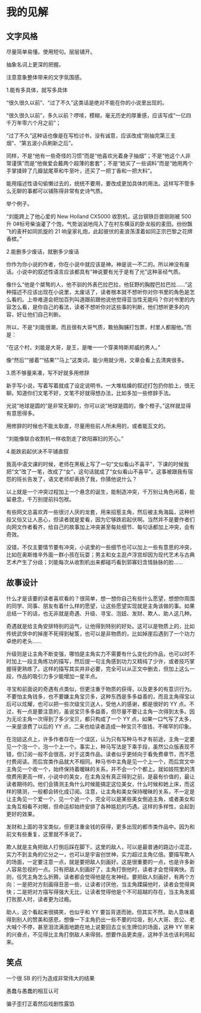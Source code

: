 # 我的见解

## 文字风格

尽量简单易懂。使用短句。层层铺开。

抽象名词上更深的把握。

注意意象整体带来的文字氛围感。

1.能有多具体，就写多具体

“很久很久以前”、“过了不久”这类话是绝对不能在你的小说里出现的。

“很久很久以前”，多久以前？啰嗦，模糊，毫无历史的厚重感，应该写成“一亿四千万年零六个月之前”；

“过了不久”这种话也像是在写检讨书，没有诚意，应该改成“刚抽完第三支烟”、“第五波小兵刷新之后”。

同样，不是“他有一些奇怪的习惯”而是“他喜欢光着身子抽烟”；不是“他这个人非常谨慎”而是“他做爱会戴两个超薄的套套”；不是“她买了一些调料”而是“她用两个手掌揉碎了几瓣鼠尾草和牛至叶，还买了一把丁香和一把大料”。

能用描述性语句偷懒过去的，统统不要用，要改成更加具体的用法。这样写不管多么无聊的事都可以铺陈得非常有史诗气质。

举个例子。

“刘能跨上了他心爱的 New Holland CX5000 收割机，这台钢铁巨兽刚刚被 500 升 0#标号柴油灌了个饱，气势汹汹地闯入了在村东横亘的卧龙般的麦田。纷纷飘飞的麦杆如同凯旋的 21 响皇家礼炮，此起彼伏的麦浪荡漾着如同正宗巴黎之花牌香槟。”

2.能删多少废话，就删多少废话

你作为你小说的作者，你在小说中就应该是神。神是说一不二的。所以神没有废话。小说中的叙述性语言应该都具有“神说要有光于是有了光”这种圣经气质。

像什么“他是个桀骜的人，他不驯的外表巴拉巴拉，他狂野的胸膛巴拉巴拉……”这种描述不应该出现在小说里，太废话了，读者根本就不想听你对你书里的角色是怎么看的。上帝难道会把加百列叫道跟前跟他说他觉得亚当性无能吗？你对书里的内容怎么看，是你自己的看法，读者不想听你对这些事的判断，他们想听更多的内容，好让他们自己判断。

所以，不是“刘能很潮，而且很有大哥气质，敢拍胸脯打包票，村里人都服他。”而是：

“在这个村，刘能是大哥，是王，是唯一一个穿美特斯邦威的男人。”

像“然后”“接着”“结果”“马上”这类词，能少用就少用，文章会看上去清爽很多。

3.质不够量来凑，写不好就多用修辞

新手写小说，写着写着就成了设定说明书，一大堆枯燥的叙述打包扔你脸上，很无聊。知道你们文笔不好，文笔不好就得想办法，比如多加一些修辞手法。

光说“地球是圆的”是非常无聊的，你可以说“地球是圆的，像个橙子。”这样就显得有意思得多。

用修辞的时候也不能太耿直，尽量用些前人所未用的，或者能互文的。

“刘能像联合收割机一样收割走了欧阳寡妇的芳心。”

4.能跌宕起伏决不平铺直叙

我高中语文课的时候，老师在黑板上写了一句“文似看山不喜平”，下课的时候我把“文”改了一笔，改成了“女”，这句话就成了“女似看山不喜平”。这事被跟我有宿怨的班长告发了，语文老师却表扬了我，你猜他说什么？

以上就是一个冲突过程加上一个悬念的诞生，能制造冲突，千万别让角色闲着，能留悬念，千万别提前抖包袱。

有些网文总喜欢弄一些很讨人厌的龙套，用来招惹主角，然后被主角海扁，这种桥段又俗又让人恶心，但读者就是爱看，因为它够跌宕起伏啊。当然并不是要作者们向网文作者看齐，给自己的故事加上冲突甚至每处细节、每句话都加上冲突，会有奇效。

没错，不仅主要情节要有冲突，小说里的一些细节也可以加上一些有意思的冲突，比如在奥斯维辛外面一群小孩在玩耍；男主和女主逛卢浮宫却因为现代艺术与古典艺术产生了分歧；刘能每次从收割机出来都碰巧看到郭寡妇含情脉脉的脸……

## 故事设计

什么才是该要的读者喜欢看的？很简单，想一想你自己有些什么愿望，想想你周围的同学、同事、朋友有着什么样的愿望，让这些愿望实现就是主角该做的事。如果总结一下的话，也无非就是奇遇、升级、寻宝、泡妞、发财、欺人、助人这几种。

奇遇就是给主角安排特别的运气，让他得到特别的好处。这可以是物质上的，比如传统武侠中的掉崖不死得到秘笈，也可以是非物质的，比如掉崖后遇到了一个功力卓绝的老头……

升级则是让主角不断变强，哪怕是主角实力不需要有什么变化的作品，也可以时不时加上一段主角练功的描写，然后提一句主角感到功力又精纯了少许，或者技巧掌握得更熟练了。这样的描写其实并非必要，完全可以从正文中删去，但加上这么一段，作品的吸引力多少能增加一星半点。

寻宝和前面说的奇遇有点类似，但更注重于物质的获得，以及更多的有意识行为。不要怕主角钱多，也不要嫌主角宝贝多，这种东西是多多益善的，而且主角得宝以后可以炫耀，也可以把一些次级宝贝送人，受他人的感谢，都是很好的 YY 点。不过，有一点是要注意的，虽说宝贝多多益善，但尽量不要让主角一次得到太多。因为无论主角一次得到了多少宝贝，都只构成了一个 YY 点，如果一口气写了太多，一来是浪费了以后的 YY 点，二来也给读者造成一种宝贝不值钱、不稀罕的印象。

在泡妞这点上，许多作者存在一个误区，认为只有写种马书才有前途，主角一定要见一个泡一个，泡一个上一个。事实上，种马写法是下乘手段，虽然公众版表现不错，但订阅一般不会很高，对于这类作品，读者似乎更倾向于看免费章节，而不愿付费阅读。而后宫类作品就大不相同。种马书中主角是见一个上一个，而后宫文中主角见一个收一个，始终保持着暧昧的关系，并不会一个个都上。就如妓院里的清倌费用更高一样，小说中的美女，在主角没有真正得到之前，是最有价值的，最让读者期待的。他们会猜测主角什么时候能搞定这位美女，什么时候和她上床，而这样的猜测，一般都会转化成订阅。注意，让主角和美女保持暧昧的关系，不一定是让主角见一个爱一个，见一个追一个，完全可以是某些美女倒追主角，或者美女和主角互相看不对眼，但命运却始终安排了各种尴尬的巧遇。这样的多样性，会起到更好的效果。

发财和上面的寻宝类似，但更注重金钱的获得，更多出现的都市类作品中。因为和前文有些重复，这里就不多说了。

欺人就是主角把敌人打倒后踩在脚下。这里的敌人，可以是最普通的路边小混混，实力不到主角的亿分之一，也可以是宇宙创世神，实力超过主角亿倍。要描写欺人的场面，一定要注意一点，就是要把敌人刻画好。这是很重要的一点，也是许多新人容易忽视的一点。只有把敌人刻画好了，主角打倒他时，读者才会觉得爽快。否则，任凭主角怎么折腾，读者都会觉得他是在发神经。要把敌人刻画好，有两个方向：一是把对方刻画得丑恶一些，让读者讨厌他，当主角蹂躏他时，读者会觉得爽快；二是把对方描写得强大无比，让读者觉得他是个不可超越的存在，当主角发威打败那人时，读者更为过瘾。

助人，这个看起来很搞笑，也似乎和 YY 要旨背道而驰，但其实不然。助人意味着得到别人的赞美和感恩，想像一下主角扔出一些不要的垃圾，别人大哥、恩公、老大喊个不停，甚至泪流满面地跪在地上说要回去立长生牌位的场面，这种 YY 带来的兴奋点，不见得比主角打倒敌人来得弱。想要作品更卖座，这种手法也该利用起来。

## 笑点

一个很 SB 的行为造成非常伟大的结果

愚蠢与愚蠢的相互认可

骗子歪打正着然后戏剧性露馅
